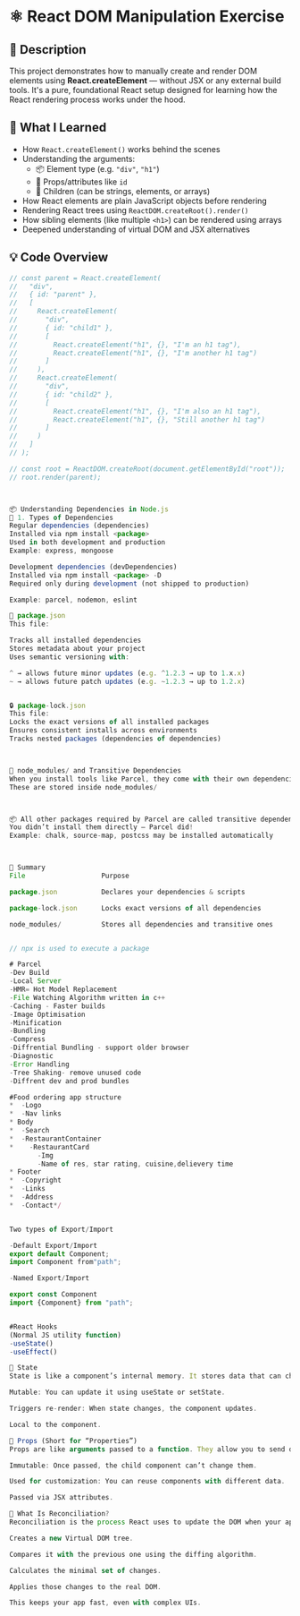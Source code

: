 # ⚛️ React DOM Manipulation Exercise

## 📘 Description

This project demonstrates how to manually create and render DOM elements using **React.createElement** — without JSX or any external build tools. It's a pure, foundational React setup designed for learning how the React rendering process works under the hood.

## 🚀 What I Learned

- How `React.createElement()` works behind the scenes
- Understanding the arguments:
  - 📦 Element type (e.g. `"div"`, `"h1"`)
  - 🎯 Props/attributes like `id`
  - 🧩 Children (can be strings, elements, or arrays)
- How React elements are plain JavaScript objects before rendering
- Rendering React trees using `ReactDOM.createRoot().render()`
- How sibling elements (like multiple `<h1>`) can be rendered using arrays
- Deepened understanding of virtual DOM and JSX alternatives

## 💡 Code Overview

```js
// const parent = React.createElement(
//   "div",
//   { id: "parent" },
//   [
//     React.createElement(
//       "div",
//       { id: "child1" },
//       [
//         React.createElement("h1", {}, "I'm an h1 tag"),
//         React.createElement("h1", {}, "I'm another h1 tag")
//       ]
//     ),
//     React.createElement(
//       "div",
//       { id: "child2" },
//       [
//         React.createElement("h1", {}, "I'm also an h1 tag"),
//         React.createElement("h1", {}, "Still another h1 tag")
//       ]
//     )
//   ]
// );

// const root = ReactDOM.createRoot(document.getElementById("root"));
// root.render(parent);



📦 Understanding Dependencies in Node.js
🔹 1. Types of Dependencies
Regular dependencies (dependencies)
Installed via npm install <package>
Used in both development and production
Example: express, mongoose

Development dependencies (devDependencies)
Installed via npm install <package> -D
Required only during development (not shipped to production)

Example: parcel, nodemon, eslint

📘 package.json
This file:

Tracks all installed dependencies
Stores metadata about your project
Uses semantic versioning with:

^ → allows future minor updates (e.g. ^1.2.3 → up to 1.x.x)
~ → allows future patch updates (e.g. ~1.2.3 → up to 1.2.x)


🔒 package-lock.json
This file:
Locks the exact versions of all installed packages
Ensures consistent installs across environments
Tracks nested packages (dependencies of dependencies)



📁 node_modules/ and Transitive Dependencies
When you install tools like Parcel, they come with their own dependencies
These are stored inside node_modules/



📦 All other packages required by Parcel are called transitive dependencies
You didn’t install them directly — Parcel did!
Example: chalk, source-map, postcss may be installed automatically



🧠 Summary
File	               Purpose

package.json	       Declares your dependencies & scripts

package-lock.json	   Locks exact versions of all dependencies

node_modules/	       Stores all dependencies and transitive ones


// npx is used to execute a package

# Parcel
-Dev Build
-Local Server
-HMR= Hot Model Replacement
-File Watching Algorithm written in c++
-Caching - Faster builds
-Image Optimisation
-Minification
-Bundling
-Compress
-Diffrential Bundling - support older browser
-Diagnostic
-Error Handling
-Tree Shaking- remove unused code
-Diffrent dev and prod bundles

#Food ordering app structure
*  -Logo
*  -Nav links
* Body 
*  -Search
*  -RestaurantContainer
*    -RestaurantCard
       -Img
       -Name of res, star rating, cuisine,delievery time
* Footer
*  -Copyright
*  -Links 
*  -Address
*  -Contact*/


Two types of Export/Import

-Default Export/Import
export default Component;
import Component from"path";

-Named Export/Import

export const Component 
import {Component} from "path";


#React Hooks
(Normal JS utility function)
-useState()
-useEffect()

🔄 State
State is like a component’s internal memory. It stores data that can change over time, usually due to user interaction or API responses.

Mutable: You can update it using useState or setState.

Triggers re-render: When state changes, the component updates.

Local to the component.

🧩 Props (Short for “Properties”)
Props are like arguments passed to a function. They allow you to send data from a parent component to a child component.

Immutable: Once passed, the child component can’t change them.

Used for customization: You can reuse components with different data.

Passed via JSX attributes.

🔄 What Is Reconciliation?
Reconciliation is the process React uses to update the DOM when your app’s data changes. Instead of re-rendering everything, React:

Creates a new Virtual DOM tree.

Compares it with the previous one using the diffing algorithm.

Calculates the minimal set of changes.

Applies those changes to the real DOM.

This keeps your app fast, even with complex UIs.